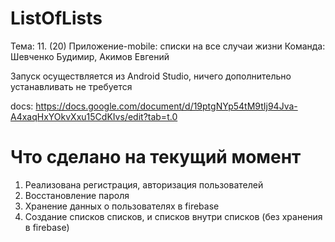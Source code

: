 # ListOfLists
Тема: 11. (20) Приложение-mobile: списки на все случаи жизни
Команда: Шевченко Будимир, Акимов Евгений

Запуск осуществляется из Android Studio, ничего дополнительно устанавливать не требуется

docs: https://docs.google.com/document/d/19ptgNYp54tM9tIj94Jva-A4xaqHxYOkvXxu15CdKIvs/edit?tab=t.0

# Что сделано на текущий момент

1. Реализована регистрация, авторизация пользователей
2. Восстановление пароля
3. Хранение данных о пользователях в firebase
4. Создание списков списков, и списков внутри списков (без хранения в firebase)
